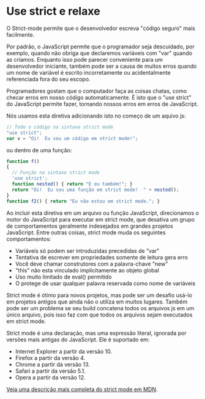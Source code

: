 
# Use strict e relaxe

O Strict-mode permite que o desenvolvedor escreva "código seguro" mais facilmente.

Por padrão, o JavaScript permite que o programador seja descuidado, por exemplo, quando não obriga que declaremos variáveis com "var" quando as criamos.  Enquanto isso pode parecer conveniente para um desenvolvedor iniciante, também pode ser a causa de muitos erros quando um nome de variável é escrito incorretamente ou acidentalmente referenciada fora do seu escopo.

Programadores gostam que o computador faça as coisas chatas, como checar erros em nosso código automaticamente. É isto que o "use strict" do JavaScript permite fazer, tornando nossos erros em erros de JavaScript.

Nós usamos esta diretiva adicionando isto no começo de um aquivo js:

```javascript
// Todo o código na sintaxe strict mode
"use strict";
var v = "Oi!  Eu sou um código em strict mode!";
```

ou dentro de uma função:

```javascript
function f()
{
  // Função na sintaxe strict mode
  'use strict';
  function nested() { return "E eu também!"; }
  return "Oi!  Eu sou uma função em strict mode!  " + nested();
}
function f2() { return "Eu não estou em strict mode."; }
```

Ao incluir esta diretiva em um arquivo ou função JavaScript, direcionamos o motor do JavaScript para executar em strict mode, que desativa um grupo de comportamentos geralmente indesejados em grandes projetos JavaScript. Entre outras coisas, strict mode muda os seguintes comportamentos:

* Variáveis só podem ser introduzidas precedidas de "var"
* Tentativa de escrever em propriedades somente de leitura gera erro
* Você deve chamar construtores com a palavra-chave "new"
* "this" não esta vinculado implicitamente ao objeto global
* Uso muito limitado de eval() permitido
* O protege de usar qualquer palavra reservada como nome de variáveis

Strict mode é ótimo para novos projetos, mas pode ser um desafio usá-lo em projetos antigos que ainda não o utiliza em muitos lugares. Também pode ser um problema se seu build concatena todos os arquivos js em um único arquivo, pois isso faz com que todos os arquivos sejam executados em strict mode.

Strict mode é uma declaração, mas uma expressão literal, ignorada por versões mais antigas do JavaScript. Ele é suportado em:

* Internet Explorer a partir da versão 10.
* Firefox a partir da versão 4.
* Chrome a partir da versão 13.
* Safari a partir da versão 5.1.
* Opera a partir da versão 12.

[Veja uma descrição mais completa do strict mode em MDN](https://developer.mozilla.org/en-US/docs/Web/JavaScript/Reference/Strict_mode).
